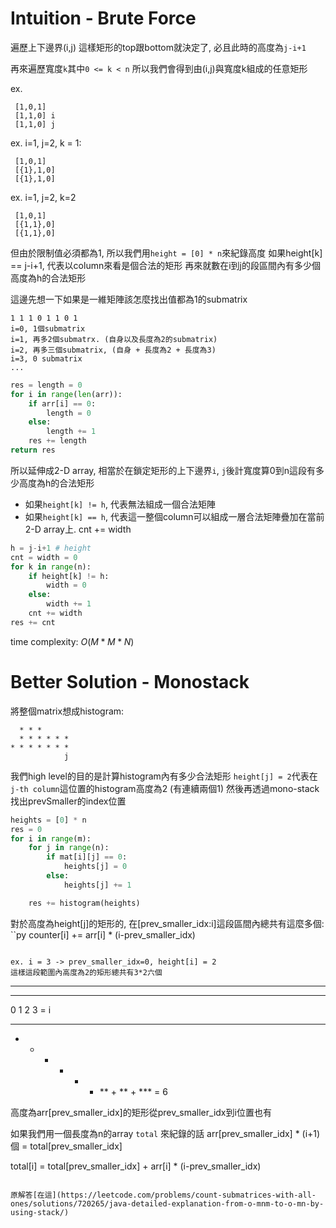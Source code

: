 # Intuition - Brute Force

遍歷上下邊界(i,j)
這樣矩形的top跟bottom就決定了, 必且此時的高度為`j-i+1`

再來遍歷寬度`k`其中`0 <= k < n`
所以我們會得到由(i,j)與寬度k組成的任意矩形

ex.
```
 [1,0,1]
 [1,1,0] i
 [1,1,0] j
```
ex. i=1, j=2, k = 1:
```
 [1,0,1]
 [{1},1,0]
 [{1},1,0]
```

ex. i=1, j=2, k=2
```
 [1,0,1]
 [{1,1},0]
 [{1,1},0]
```

但由於限制值必須都為1, 所以我們用`height = [0] * n`來紀錄高度
如果height[k] == j-i+1, 代表以column來看是個合法的矩形
再來就數在i到j的段區間內有多少個高度為h的合法矩形

這邊先想一下如果是一維矩陣該怎麼找出值都為1的submatrix

```
1 1 1 0 1 1 0 1
i=0, 1個submatrix
i=1, 再多2個submatrx. (自身以及長度為2的submatrix)
i=2, 再多三個submatrix, (自身 + 長度為2 + 長度為3)
i=3, 0 submatrix
...
```

```py
res = length = 0
for i in range(len(arr)):
    if arr[i] == 0:
        length = 0
    else:
        length += 1
    res += length
return res
```

所以延伸成2-D array, 相當於在鎖定矩形的上下邊界`i`, `j`後計寬度算0到n這段有多少高度為h的合法矩形
- 如果`height[k] != h`, 代表無法組成一個合法矩陣
- 如果`height[k] == h`, 代表這一整個column可以組成一層合法矩陣疊加在當前2-D array上. cnt += width

```py
h = j-i+1 # height
cnt = width = 0
for k in range(n):
    if height[k] != h:
        width = 0
    else:
        width += 1
    cnt += width
res += cnt
```

time complexity: $O(M*M*N)$

# Better Solution - Monostack

將整個matrix想成histogram:
```
  * * *
  * * * * * *
* * * * * * *
            j
```

我們high level的目的是計算histogram內有多少合法矩形
`height[j] = 2`代表在`j-th column`這位置的histogram高度為2 (有連續兩個1)
然後再透過mono-stack找出prevSmaller的index位置

```py
heights = [0] * n
res = 0
for i in range(m):
    for j in range(n):
        if mat[i][j] == 0:
            heights[j] = 0
        else:
            heights[j] += 1

    res += histogram(heights)
```

對於高度為height[j]的矩形的, 在[prev_smaller_idx:i]這段區間內總共有這麼多個:
``py
counter[i] += arr[i] * (i-prev_smaller_idx)
```

ex. i = 3 -> prev_smaller_idx=0, height[i] = 2
這樣這段範圍內高度為2的矩形總共有3*2六個

```
  * * *
* * * *
0 1 2 3 = i

*   *   *   **   **   ***
* + * + * + ** + ** + *** = 6

高度為arr[prev_smaller_idx]的矩形從prev_smaller_idx到i位置也有

如果我們用一個長度為n的array `total` 來紀錄的話
arr[prev_smaller_idx] * (i+1)個 = total[prev_smaller_idx]

total[i] = total[prev_smaller_idx] + arr[i] * (i-prev_smaller_idx)
```

原解答[在這](https://leetcode.com/problems/count-submatrices-with-all-ones/solutions/720265/java-detailed-explanation-from-o-mnm-to-o-mn-by-using-stack/)